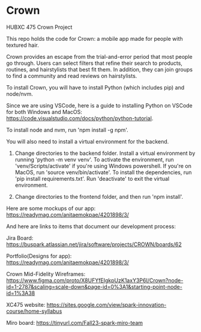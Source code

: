 # Crown
HUBXC 475 Crown Project

This repo holds the code for Crown: a mobile app made for people with textured hair.

Crown provides an escape from the trial-and-error period that most people go through. Users can select filters that refine their search to products, routines, and hairstylists that best fit them. In addition, they can join groups to find a community and read reviews on hairstylists.

To install Crown, you will have to install Python (which includes pip) and node/nvm.

Since we are using VSCode, here is a guide to installing Python on VSCode for both Windows
and MacOS: https://code.visualstudio.com/docs/python/python-tutorial.

To install node and nvm, run 'npm install -g npm'.

You will also need to install a virtual environment for the backend.

1. Change directories to the backend folder. Install a virtual environment by running
'python -m venv venv'. To activate the environment, run 'venv/Scripts/activate' if you're
using Windows powershell. If you're on MacOS, run 'source venv/bin/activate'. To install
the dependencies, run 'pip install requirements.txt'. Run 'deactivate' to exit the virtual
environment.

2. Change directories to the frontend folder, and then run 'npm install'.

Here are some mockups of our app: https://readymag.com/anitaemokpae/4201898/3/

And here are links to items that document our development process:

Jira Board: https://buspark.atlassian.net/jira/software/projects/CROWN/boards/62

Portfolio(Designs for app): https://readymag.com/anitaemokpae/4201898/3/

Crown Mid-Fidelity Wireframes: https://www.figma.com/proto/X8UFYfEIgkpUzK1axY3P6I/Crown?node-id=1-2787&scaling=scale-down&page-id=0%3A1&starting-point-node-id=1%3A38

XC475 website: https://sites.google.com/view/spark-innovation-course/home-syllabus

Miro board: https://tinyurl.com/Fall23-spark-miro-team
